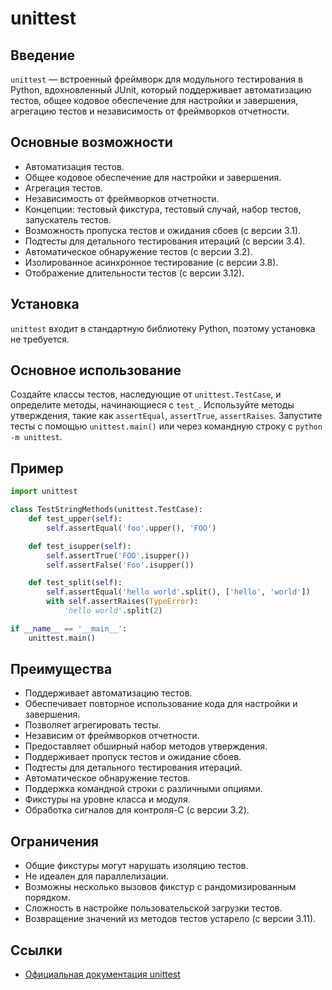 # unittest

## Введение
`unittest` — встроенный фреймворк для модульного тестирования в Python, вдохновленный JUnit, который поддерживает автоматизацию тестов, общее кодовое обеспечение для настройки и завершения, агрегацию тестов и независимость от фреймворков отчетности.

## Основные возможности
- Автоматизация тестов.
- Общее кодовое обеспечение для настройки и завершения.
- Агрегация тестов.
- Независимость от фреймворков отчетности.
- Концепции: тестовый фикстура, тестовый случай, набор тестов, запускатель тестов.
- Возможность пропуска тестов и ожидания сбоев (с версии 3.1).
- Подтесты для детального тестирования итераций (с версии 3.4).
- Автоматическое обнаружение тестов (с версии 3.2).
- Изолированное асинхронное тестирование (с версии 3.8).
- Отображение длительности тестов (с версии 3.12).

## Установка
`unittest` входит в стандартную библиотеку Python, поэтому установка не требуется.

## Основное использование
Создайте классы тестов, наследующие от `unittest.TestCase`, и определите методы, начинающиеся с `test_`. Используйте методы утверждения, такие как `assertEqual`, `assertTrue`, `assertRaises`. Запустите тесты с помощью `unittest.main()` или через командную строку с `python -m unittest`.

## Пример
```python
import unittest

class TestStringMethods(unittest.TestCase):
    def test_upper(self):
        self.assertEqual('foo'.upper(), 'FOO')

    def test_isupper(self):
        self.assertTrue('FOO'.isupper())
        self.assertFalse('Foo'.isupper())

    def test_split(self):
        self.assertEqual('hello world'.split(), ['hello', 'world'])
        with self.assertRaises(TypeError):
            'hello world'.split(2)

if __name__ == '__main__':
    unittest.main()
```

## Преимущества
- Поддерживает автоматизацию тестов.
- Обеспечивает повторное использование кода для настройки и завершения.
- Позволяет агрегировать тесты.
- Независим от фреймворков отчетности.
- Предоставляет обширный набор методов утверждения.
- Поддерживает пропуск тестов и ожидание сбоев.
- Подтесты для детального тестирования итераций.
- Автоматическое обнаружение тестов.
- Поддержка командной строки с различными опциями.
- Фикстуры на уровне класса и модуля.
- Обработка сигналов для контроля-C (с версии 3.2).

## Ограничения
- Общие фикстуры могут нарушать изоляцию тестов.
- Не идеален для параллелизации.
- Возможны несколько вызовов фикстур с рандомизированным порядком.
- Сложность в настройке пользовательской загрузки тестов.
- Возвращение значений из методов тестов устарело (с версии 3.11).

## Ссылки
- [Официальная документация unittest](https://docs.python.org/3/library/unittest.html)